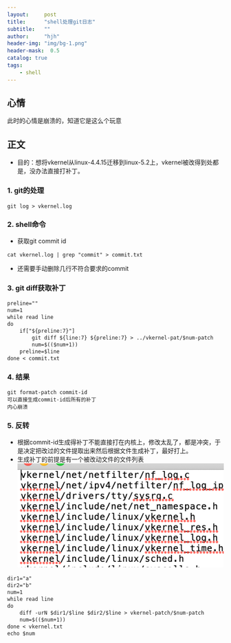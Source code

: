 ```yaml
---
layout:     post
title:      "shell处理git日志"
subtitle:   ""
author:     "hjh"
header-img: "img/bg-1.png"
header-mask:  0.5
catalog: true
tags:
    - shell
---
```

## 心情

此时的心情是崩溃的，知道它是这么个玩意

## 正文
- 目的：想将vkernel从linux-4.4.15迁移到linux-5.2上，vkernel被改得到处都是，没办法直接打补丁。
### 1. git的处理
```
git log > vkernel.log
```
### 2. shell命令
- 获取git commit id
```
cat vkernel.log | grep "commit" > commit.txt
```
- 还需要手动删除几行不符合要求的commit
### 3. git diff获取补丁
```
preline=""
num=1
while read line
do
    if["${preline:7}"]
        git diff ${line:7} ${preline:7} > ../vkernel-pat/$num-patch
        num=$(($num+1))
    preline=$line
done < commit.txt
``` 
### 4. 结果
```
git format-patch commit-id
可以直接生成commit-id后所有的补丁
内心崩溃
```
### 5. 反转
- 根据commit-id生成得补丁不能直接打在内核上，修改太乱了，都是冲突，于是决定把改过的文件提取出来然后根据文件生成补丁，最好打上。
- 生成补丁的前提是有一个被改动文件的文件列表
![shell](/img/shell/shell-build-1.png)
```
dir1="a"
dir2="b"
num=1
while read line
do
    diff -urN $dir1/$line $dir2/$line > vkernel-patch/$num-patch
    num=$(($num+1))
done < vkernel.txt
echo $num
```